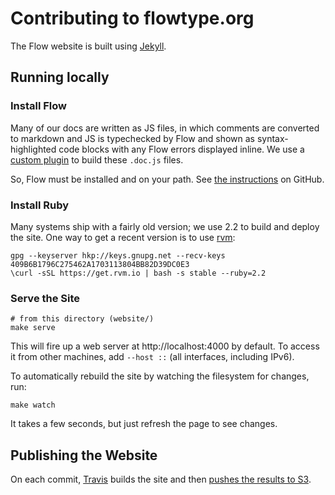 # Contributing to flowtype.org

The Flow website is built using [Jekyll](https://jekyllrb.com/).

## Running locally

### Install Flow

Many of our docs are written as JS files, in which comments are converted to markdown and JS is typechecked by Flow and shown as syntax-highlighted code blocks with any Flow errors displayed inline. We use a [custom plugin](https://github.com/facebook/flow/blob/master/website/_plugins/jekyll_flowdoc.rb) to build these `.doc.js` files.

So, Flow must be installed and on your path. See [the instructions](https://github.com/facebook/flow) on GitHub.

### Install Ruby

Many systems ship with a fairly old version; we use 2.2 to build and deploy the site. One way to get a recent version is to use [rvm](https://rvm.io/):

```
gpg --keyserver hkp://keys.gnupg.net --recv-keys 409B6B1796C275462A1703113804BB82D39DC0E3
\curl -sSL https://get.rvm.io | bash -s stable --ruby=2.2
```

### Serve the Site

```
# from this directory (website/)
make serve
```

This will fire up a web server at http://localhost:4000 by default. To access it from other machines, add `--host ::` (all interfaces, including IPv6).

To automatically rebuild the site by watching the filesystem for changes, run:

```
make watch
```

It takes a few seconds, but just refresh the page to see changes.

## Publishing the Website

On each commit, [Travis](https://travis-ci.org/facebook/flow) builds the site and then [pushes the results to S3](https://github.com/facebook/flow/blob/master/resources/travis/deploy.sh).
